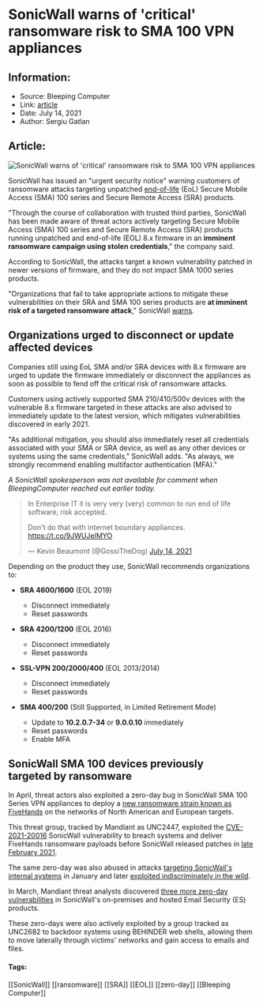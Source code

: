 # SonicWall warns of 'critical' ransomware risk to SMA 100 VPN appliances
### 

## Information:
+ Source: Bleeping Computer
+ Link: [article](https://www.bleepingcomputer.com/news/security/sonicwall-warns-of-critical-ransomware-risk-to-sma-100-vpn-appliances/)
+ Date: July 14, 2021
+ Author: Sergiu Gatlan


## Article:
![SonicWall warns of 'critical' ransomware risk to SMA 100 VPN appliances](https://www.bleepstatic.com/content/hl-images/2021/05/28/SonicWall.jpg)


SonicWall has issued an "urgent security notice" warning customers of ransomware attacks targeting unpatched [end-of-life](https://www.sonicwall.com/support/product-lifecycle-tables/sonicwall-secure-mobile-access-100-series/hardware/) (EoL) Secure Mobile Access (SMA) 100 series and Secure Remote Access (SRA) products.


"Through the course of collaboration with trusted third parties, SonicWall has been made aware of threat actors actively targeting Secure Mobile Access (SMA) 100 series and Secure Remote Access (SRA) products running unpatched and end-of-life (EOL) 8.x firmware in an **imminent ransomware campaign using stolen credentials**," the company said.



According to SonicWall, the attacks target a known vulnerability patched in newer versions of firmware, and they do not impact SMA 1000 series products.


"Organizations that fail to take appropriate actions to mitigate these vulnerabilities on their SRA and SMA 100 series products are **at imminent risk of a targeted ransomware attack**," SonicWall [warns](https://www.sonicwall.com/support/product-notification/urgent-security-notice-critical-risk-to-unpatched-end-of-life-sra-sma-8-x-remote-access-devices/210713105333210/).


Organizations urged to disconnect or update affected devices
------------------------------------------------------------


Companies still using EoL SMA and/or SRA devices with 8.x firmware are urged to update the firmware immediately or disconnect the appliances as soon as possible to fend off the critical risk of ransomware attacks.


Customers using actively supported SMA 210/410/500v devices with the vulnerable 8.x firmware targeted in these attacks are also advised to immediately update to the latest version, which mitigates vulnerabilities discovered in early 2021.


"As additional mitigation, you should also immediately reset all credentials associated with your SMA or SRA device, as well as any other devices or systems using the same credentials," SonicWall adds. "As always, we strongly recommend enabling multifactor authentication (MFA)."


*A SonicWall spokesperson was not available for comment when BleepingComputer reached out earlier today.*




> 
> In Enterprise IT it is very very (very) common to run end of life software, risk accepted.  
>   
> 
> Don't do that with internet boundary appliances. <https://t.co/9JWUJeIMYO>
> 
> 
> — Kevin Beaumont (@GossiTheDog) [July 14, 2021](https://twitter.com/GossiTheDog/status/1415326511150813184?ref_src=twsrc%5Etfw)


Depending on the product they use, SonicWall recommends organizations to:


* **SRA 4600/1600** (EOL 2019)
	+ Disconnect immediately
	+ Reset passwords


* **SRA 4200/1200** (EOL 2016)
	+ Disconnect immediately
	+ Reset passwords


* **SSL-VPN 200/2000/400** (EOL 2013/2014)
	+ Disconnect immediately
	+ Reset passwords


* **SMA 400/200** (Still Supported, in Limited Retirement Mode)
	+ Update to **10.2.0.7-34** or **9.0.0.10** immediately
	+ Reset passwords
	+ Enable MFA


SonicWall SMA 100 devices previously targeted by ransomware
-----------------------------------------------------------


In April, threat actors also exploited a zero-day bug in SonicWall SMA 100 Series VPN appliances to deploy a [new ransomware strain known as FiveHands](https://www.bleepingcomputer.com/news/security/new-ransomware-group-uses-sonicwall-zero-day-to-breach-networks/) on the networks of North American and European targets.


This threat group, tracked by Mandiant as UNC2447, exploited the [CVE-2021-20016](https://psirt.global.sonicwall.com/vuln-detail/SNWLID-2021-0001) SonicWall vulnerability to breach systems and deliver FiveHands ransomware payloads before SonicWall released patches in [late February 2021](https://www.bleepingcomputer.com/news/security/sonicwall-firewall-maker-hacked-using-zero-day-in-its-vpn-device/).


The same zero-day was also abused in attacks [targeting SonicWall's internal systems](https://www.bleepingcomputer.com/news/security/sonicwall-firewall-maker-hacked-using-zero-day-in-its-vpn-device/) in January and later [exploited indiscriminately in the wild](https://www.bleepingcomputer.com/news/security/sonicwall-sma-100-zero-day-exploit-actively-used-in-the-wild/).


In March, Mandiant threat analysts discovered [three more zero-day vulnerabilities](https://www.bleepingcomputer.com/news/security/sonicwall-warns-customers-to-patch-3-zero-days-exploited-in-the-wild/) in SonicWall's on-premises and hosted Email Security (ES) products.


These zero-days were also actively exploited by a group tracked as UNC2682 to backdoor systems using BEHINDER web shells, allowing them to move laterally through victims' networks and gain access to emails and files.




#### Tags:
[[SonicWall]] [[ransomware]] [[SRA]] [[EOL]] [[zero-day]] [[Bleeping Computer]]
